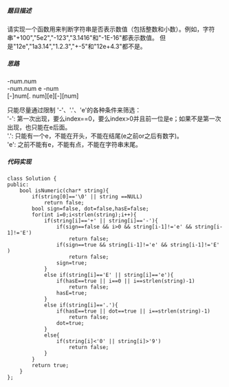##### 题目描述
请实现一个函数用来判断字符串是否表示数值（包括整数和小数）。例如，字符串"+100","5e2","-123","3.1416"和"-1E-16"都表示数值。 但是"12e","1a3.14","1.2.3","+-5"和"12e+4.3"都不是。

##### 思路
-num.num  
-num.num e -num  
[-]num[. num][e][-][num]  

只能尽量通过限制 '-'、'.'、'e'的各种条件来筛选：  
'-': 第一次出现，要么index==0，要么index>0并且前一位是e；如果不是第一次出现，也只能在e后面。  
'.': 只能有一个e，不能在开头，不能在结尾(e之前or之后有数字)。  
'e': 之前不能有e，不能有点，不能在字符串末尾。


##### 代码实现

```
class Solution {
public:
    bool isNumeric(char* string){
        if(string[0]=='\0' || string ==NULL)
            return false;
        bool sign=false, dot=false,hasE=false;
        for(int i=0;i<strlen(string);i++){
            if(string[i]=='+' || string[i]=='-'){
                if(sign==false && i>0 && string[i-1]!='e' && string[i-1]!='E')
                    return false;
                if(sign==true && string[i-1]!='e' && string[i-1]!='E' )
                    return false;
                sign=true;
            }
            else if(string[i]=='E' || string[i]=='e'){
                if(hasE==true || i==0 || i==strlen(string)-1)
                    return false;
                hasE=true;
            }
            else if(string[i]=='.'){
                if(hasE==true || dot==true || i==strlen(string)-1)
                    return false;
                dot=true;
            }
            else{
                if(string[i]<'0' || string[i]>'9')
                    return false;
            } 
        }
        return true;
    }
};
 ```     

